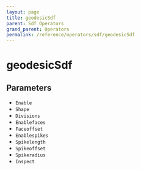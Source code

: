 ```yaml
---
layout: page
title: geodesicSdf
parent: Sdf Operators
grand_parent: Operators
permalink: /reference/operators/sdf/geodesicSdf
---
```


# geodesicSdf

## Parameters

* `Enable`
* `Shape`
* `Divisions`
* `Enablefaces`
* `Faceoffset`
* `Enablespikes`
* `Spikelength`
* `Spikeoffset`
* `Spikeradius`
* `Inspect`

